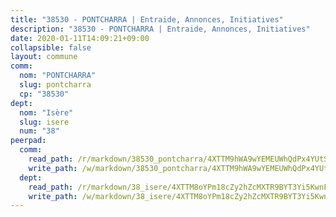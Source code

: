 ```yaml
---
title: "38530 - PONTCHARRA | Entraide, Annonces, Initiatives"
description: "38530 - PONTCHARRA | Entraide, Annonces, Initiatives"
date: 2020-01-11T14:09:21+09:00
collapsible: false
layout: commune
comm:
  nom: "PONTCHARRA"
  slug: pontcharra
  cp: "38530"
dept:
  nom: "Isère"
  slug: isere
  num: "38"
peerpad:
  comm:
    read_path: /r/markdown/38530_pontcharra/4XTTM9hWA9wYEMEUWhQdPx4YUtSHMZwR1HM9a5TtF4ugfP2pi
    write_path: /w/markdown/38530_pontcharra/4XTTM9hWA9wYEMEUWhQdPx4YUtSHMZwR1HM9a5TtF4ugfP2pi-K3TgV6WXxPb4XySJmUcnBvBKnHQV9tfnVWrzbgzR7jKqxUJma9A5nu9QtfYKzV2XaKMB1XwLV1NPNkrRJyC5ReQgmUDXsvhPpqRV5tZmhyWdfx43VWP4tgN2w3Bgfc9dDgxVcjsG
  dept:
    read_path: /r/markdown/38_isere/4XTTM8oYPm18cZy2hZcMXTR9BYT3Yi5KwnFvpXu1TXaRq7Q3V
    write_path: /w/markdown/38_isere/4XTTM8oYPm18cZy2hZcMXTR9BYT3Yi5KwnFvpXu1TXaRq7Q3V-K3TgUoSzs2JpJwfbzBvgU8N95mHo7JXz7NbEctNRM3EDb2iYHA4maKm3pRQwmboULLPnLFTEhRgTawPTWpmxTxKbTwDgAEzA9tUHjpudQTWdKWfdVSegAo77eCwhXTaVG7AyUZEs
---
```


